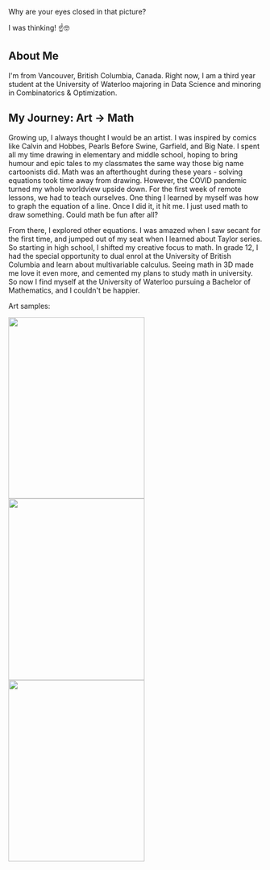 Why are your eyes closed in that picture?

I was thinking! ☝️🤓

## About Me

I'm from Vancouver, British Columbia, Canada. Right now, I am a third year student at the University of Waterloo majoring in Data Science and minoring in Combinatorics & Optimization.

## My Journey: Art -> Math

Growing up, I always thought I would be an artist. I was inspired by comics like Calvin and Hobbes, Pearls Before Swine, Garfield, and Big Nate. I spent all my time drawing in elementary and middle school, hoping to bring humour and epic tales to my classmates the same way those big name cartoonists did. Math was an afterthought during these years - solving equations took time away from drawing. However, the COVID pandemic turned my whole worldview upside down. For the first week of remote lessons, we had to teach ourselves. One thing I learned by myself was how to graph the equation of a line. Once I did it, it hit me. I just used math to draw something. Could math be fun after all?

From there, I explored other equations. I was amazed when I saw secant for the first time, and jumped out of my seat when I learned about Taylor series. So starting in high school, I shifted my creative focus to math. In grade 12, I had the special opportunity to dual enrol at the University of British Columbia and learn about multivariable calculus. Seeing math in 3D made me love it even more, and cemented my plans to study math in university. So now I find myself at the University of Waterloo pursuing a Bachelor of Mathematics, and I couldn't be happier.

Art samples:

<img src="https://github.com/user-attachments/assets/4ecec3ba-9566-45e6-969a-b71bc10e346d" width="270" height="360">
<img src="https://github.com/user-attachments/assets/415a29c5-a2b0-4319-a99a-dbf21ec06da5" width="270" height="360">
<img src="https://github.com/user-attachments/assets/9d980b3a-26c6-4745-9f55-49f3ae465172" width="270" height="360">
